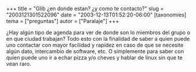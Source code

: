 +++
title = "Glib ¿en donde estan? ¿y como te contacto?"
slug = "2003121301522096"
date = "2003-12-13T01:52:20-06:00"
[taxonomies]
tema = ["preguntas"]
autor = ["Paralaje"]
+++

¿Hay algún tipo de agenda para ver de donde son lo miembros del grupo o
en que ciudad trabajan? Todo esto con la finalidad de saber a quien
puede uno contactar con mayor facilidad y rapidez en caso de que se
necesite algún dato, intercambio de software, etc. O simplemente para
saber con quien puede uno ir a echar pizza y/o cheves y hablar de linux
sin que te vean raro.


